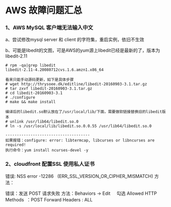 # AWS 故障问题汇总

### 1、AWS MySQL 客户端无法输入中文
a、尝试修改mysql server 和  client 的字符集，重启实例，依旧不生效

b、可能是libedit的文图，可是AWS的yum源上libedit已经是最新的了，版本为libedit-2.11

    # rpm -qa|grep libedit
    libedit-2.11-4.20080712cvs.1.6.amzn1.x86_64
    
    看来只能手动源码更新，如下是具体步骤
    # wget http://thrysoee.dk/editline/libedit-20160903-3.1.tar.gz
    # tar zxvf libedit-20160903-3.1.tar.gz
    # cd libedit-20160903-3.1
    # ./configure
    # make && make install
    
    编译后的libedit.so默认放在了/usr/local/lib/下面，需要做软链接替换旧的libedit版本
    # unlink /usr/lib64/libedit.so.0
    # ln -s /usr/local/lib/libedit.so.0.0.55 /usr/lib64/libedit.so.0

    -------------------------------------
    如果报错：configure: error: libtermcap, libcurses or libncurses are required!
    执行命令：yum install ncurses-devel -y


### 2、cloudfront 配置SSL 使用私人证书
错误: NSS error -12286    (ERR_SSL_VERSION_OR_CIPHER_MISMATCH)
方法：

错误：发送 POST 请求失败
方法：Behaviors ->  Edit  
    勾选 Allowed HTTP Methods  ：POST 
    Forward Headers  : ALL
